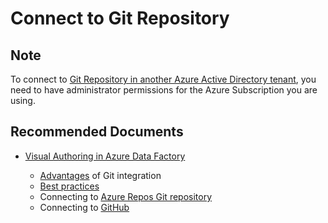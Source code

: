 <properties
	pageTitle="Connect to Git Repository"
	description="Connect to Git Repository from ADF Portal"
	infoBubbleText=""
	authors="chez-charlie"
	ms.author="chez"
	articleId="fa4bf4772808490c928247f53858e614"
	diagnosticScenario=""
	selfHelpType="generic"
	supportTopicIds="32629433, 32629453, 32629524"
	resourceTags=""
	productPesIds="15613"
	cloudEnvironments="public"
/>

# Connect to Git Repository

## Note

To connect to [Git Repository in another Azure Active Directory tenant](https://docs.microsoft.com/azure/data-factory/author-visually#use-a-different-azure-active-directory-tenant), you need to have administrator permissions for the Azure Subscription you are using. 

## **Recommended Documents**

* [Visual Authoring in Azure Data Factory](https://docs.microsoft.com/azure/data-factory/author-visually) <br>

  * [Advantages](https://docs.microsoft.com/azure/data-factory/author-visually#advantages-of-git-integration) of Git integration <br>
  * [Best practices](https://docs.microsoft.com/azure/data-factory/author-visually#best-practices-for-git-integration) <br>
  * Connecting to [Azure Repos Git repository](https://docs.microsoft.com/azure/data-factory/author-visually#author-with-azure-repos-git-integration) <br>
  * Connecting to [GitHub](https://docs.microsoft.com/azure/data-factory/author-visually#author-with-github-integration) <br>
